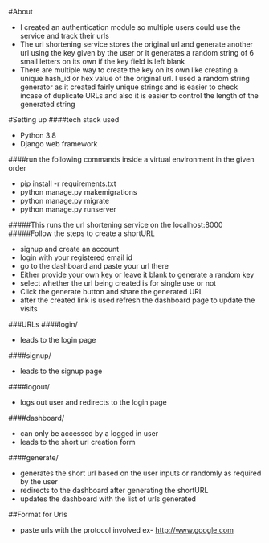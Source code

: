 #About
* I created an authentication module so multiple users could use the service and track their urls 
* The url shortening service stores the original url and generate another url using the key given by the user or it generates a random string of 6 small letters on its own if the key field is left blank
* There are multiple way to create the key on its own like creating a unique hash_id or hex value of the original url. I used a random string generator as it created fairly unique strings and is easier to check incase of duplicate URLs and also it is easier to control the length of the generated string 



#Setting up 
####tech stack used
* Python 3.8
* Django web framework

####run the following commands inside a virtual environment in the given order
* pip install -r requirements.txt
* python manage.py makemigrations
* python manage.py migrate
* python manage.py runserver

#####This runs the url shortening service on the localhost:8000
#####Follow the steps to create a shortURL
* signup and create an account
* login with your registered email id
* go to the dashboard and paste your url there 
* Either provide your own key or leave it blank to generate a random key
* select whether the url being created is for single use or not 
* Click the generate button and share the generated URL
* after the created link is used refresh the dashboard page to update the visits

###URLs
####login/
* leads to the login page 

####signup/
* leads to the signup page

####logout/
* logs out user and redirects to the login page 

####dashboard/
* can only be accessed by a logged in user
* leads to the short url creation form 

####generate/
  
* generates the short url based on the user inputs or randomly as required by the user
* redirects to the dashboard after generating the shortURL 
* updates the dashboard with the list of urls generated 

##Format for Urls
* paste urls with the protocol involved
ex- http://www.google.com